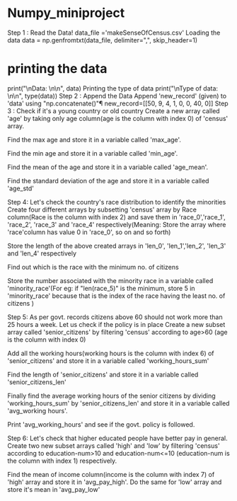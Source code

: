 # Numpy_miniproject
Step 1 : Read the Data!
data_file ='makeSenseOfCensus.csv'
Loading the data
data = np.genfromtxt(data_file, delimiter=",", skip_header=1)

# printing the data

print("\nData: \n\n", data)
Printing the type of data
print("\nType of data: \n\n", type(data))
Step 2 : Append the Data
Append 'new_record' (given) to 'data' using "np.concatenate()"¶
new_record=[[50, 9, 4, 1, 0, 0, 40, 0]]
Step 3 : Check if it's a young country or old country
Create a new array called 'age' by taking only age column(age is the column with index 0) of 'census' array.

Find the max age and store it in a variable called 'max_age'.

Find the min age and store it in a variable called 'min_age'.

Find the mean of the age and store it in a variable called 'age_mean'.

Find the standard deviation of the age and store it in a variable called 'age_std'

Step 4: Let's check the country's race distribution to identify the minorities
Create four different arrays by subsetting 'census' array by Race column(Race is the column with index 2) and save them in 'race_0','race_1', 'race_2', 'race_3' and 'race_4' respectively(Meaning: Store the array where 'race'column has value 0 in 'race_0', so on and so forth)

Store the length of the above created arrays in 'len_0', 'len_1','len_2', 'len_3' and 'len_4' respectively

Find out which is the race with the minimum no. of citizens

Store the number associated with the minority race in a variable called 'minority_race'(For eg: if "len(race_5)" is the minimum, store 5 in 'minority_race' because that is the index of the race having the least no. of citizens )

Step 5: As per govt. records citizens above 60 should not work more than 25 hours a week. Let us check if the policy is in place
Create a new subset array called 'senior_citizens' by filtering 'census' according to age>60 (age is the column with index 0)

Add all the working hours(working hours is the column with index 6) of 'senior_citizens' and store it in a variable called 'working_hours_sum'

Find the length of 'senior_citizens' and store it in a variable called 'senior_citizens_len'

Finally find the average working hours of the senior citizens by dividing 'working_hours_sum' by 'senior_citizens_len' and store it in a variable called 'avg_working hours'.

Print 'avg_working_hours' and see if the govt. policy is followed.

Step 6: Let's check that higher educated people have better pay in general.
Create two new subset arrays called 'high' and 'low' by filtering 'census' according to education-num>10 and education-num<=10 (education-num is the column with index 1) respectively.

Find the mean of income column(income is the column with index 7) of 'high' array and store it in 'avg_pay_high'. Do the same for 'low' array and store it's mean in 'avg_pay_low'
